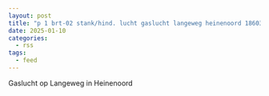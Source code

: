 ```yaml
---
layout: post
title: "p 1 brt-02 stank/hind. lucht gaslucht langeweg heinenoord 186031"
date: 2025-01-10
categories: 
  - rss
tags: 
  - feed
---
```


Gaslucht op Langeweg in Heinenoord
